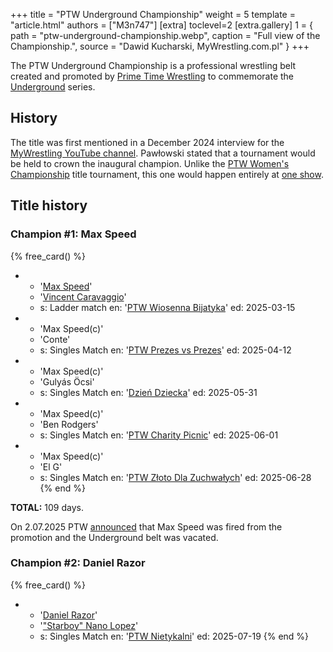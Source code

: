 +++
title = "PTW Underground Championship"
weight = 5
template = "article.html"
authors = ["M3n747"]
[extra]
toclevel=2
[extra.gallery]
1 = { path = "ptw-underground-championship.webp", caption = "Full view of the Championship.", source = "Dawid Kucharski, MyWrestling.com.pl" }
+++

The PTW Underground Championship is a professional wrestling belt created and promoted by [Prime Time Wrestling](@/o/ptw.md) to commemorate the [Underground](@/e/underground.md) series.

<!-- more -->

## History

The title was first mentioned in a December 2024 interview for the [MyWrestling YouTube channel][pawłowski-my-wrestling-live]. Pawłowski stated that a tournament would be held to crown the inaugural champion. Unlike the [PTW Women's Championship](@/c/ptw-womens-championship.md) title tournament, this one would happen entirely at [one show](@/e/ptw/2025-02-15-ptw-wrestlingowe-walentynki.md).

## Title history

### Champion #1: Max Speed

{% free_card() %}
- - '[Max Speed](@/w/max-speed.md)'
  - '[Vincent Caravaggio](@/w/vincent-caravaggio.md)'
  - s: Ladder match
    en: '[PTW Wiosenna Bijatyka](@/e/ptw/2025-03-15-ptw-wiosenna-bijatyka.md)'
    ed: 2025-03-15
- - 'Max Speed(c)'
  - 'Conte'
  - s: Singles Match
    en: '[PTW Prezes vs Prezes](@/e/ptw/2025-04-12-ptw-prezes-vs-prezes.md)'
    ed: 2025-04-12
- - 'Max Speed(c)'
  - 'Gulyás Öcsi'
  - s: Singles Match
    en: '[Dzień Dziecka](@/e/ptw/2025-05-31-ptw-dzien-dziecka.md)'
    ed: 2025-05-31
- - 'Max Speed(c)'
  - 'Ben Rodgers'
  - s: Singles Match
    en: '[PTW Charity Picnic](@/e/ptw/2025-06-01-ptw-charity-picnic.md)'
    ed: 2025-06-01
- - 'Max Speed(c)'
  - 'El G'
  - s: Singles Match
    en: '[PTW Złoto Dla Zuchwałych](@/e/ptw/2025-06-28-ptw-zloto-dla-zuchwalych.md)'
    ed: 2025-06-28
{% end %}

**TOTAL:** 109 days.

On 2.07.2025 PTW [announced][speed-zwolniony] that Max Speed was fired from the promotion and the Underground belt was vacated.

### Champion #2: Daniel Razor

{% free_card() %}
- - '[Daniel Razor](@/w/daniel-razor.md)'
  - '["Starboy" Nano Lopez](@/w/nano-lopez.md)'
  - s: Singles Match
    en: '[PTW Nietykalni](@/e/ptw/2025-07-19-ptw-nietykalni.md)'
    ed: 2025-07-19
{% end %}

[pawłowski-my-wrestling-live]: https://www.youtube.com/watch?v=D4kwKCFbY9c
[speed-zwolniony]: https://www.facebook.com/PrimeTimeWrestlingPL/posts/pfbid0ZLcppBjAdv8A1TJoeVynfx22y2aAjqSqZpidtMbd63qsSTF2KLeQouGnano3nidpl
